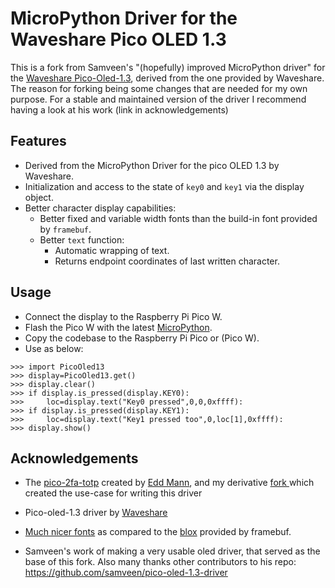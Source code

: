 # MicroPython  Driver for the Waveshare Pico OLED 1.3

This is a fork from Samveen's "(hopefully) improved MicroPython driver" for the [Waveshare Pico-Oled-1.3](https://www.waveshare.com/product/pico-oled-1.3.htm), derived from the one provided by Waveshare. The reason for forking being some changes that are needed for my own purpose.
For a stable and maintained version of the driver I recommend having a look at his work (link in acknowledgements)

## Features

- Derived from the MicroPython Driver for the pico OLED 1.3 by Waveshare.
- Initialization and access to the state of `key0` and `key1` via the display object.
- Better character display capabilities:
  - Better fixed and variable width fonts than the build-in font provided by `framebuf`.
  - Better `text` function:
    - Automatic wrapping of text.
    - Returns endpoint coordinates of last written character.

## Usage

- Connect the display to the Raspberry Pi Pico W.
- Flash the Pico W with the latest [MicroPython](https://micropython.org/download/rp2-pico-w/).
- Copy the codebase to the Raspberry Pi Pico or (Pico W).
- Use as below:
```
>>> import PicoOled13
>>> display=PicoOled13.get()
>>> display.clear()
>>> if display.is_pressed(display.KEY0):
>>>     loc=display.text("Key0 pressed",0,0,0xffff):
>>> if display.is_pressed(display.KEY1):
>>>     loc=display.text("Key1 pressed too",0,loc[1],0xffff):
>>> display.show()
```

## Acknowledgements

- The [pico-2fa-totp](https://github.com/eddmann/pico-2fa-totp) created by [Edd Mann](https://github.com/eddmann), and my derivative [fork ](https://github.com/samveen/pico-mpy-2fa-totp) which created the use-case for writing this driver

- Pico-oled-1.3 driver by [Waveshare](https://www.waveshare.com/wiki/Pico-OLED-1.3#Examples)

- [Much nicer fonts](https://github.com/markwinap/Pycom-SH1107-I2C/blob/master/lib/SH1107.py) as compared to the [blox](https://github.com/micropython/micropython/blob/master/extmod/font_petme128_8x8.h) provided by framebuf.

- Samveen's work of making a very usable oled driver, that served as the base of this fork. Also many thanks other contributors to his repo: https://github.com/samveen/pico-oled-1.3-driver
